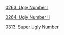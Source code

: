 [0263. Ugly Number I]()

[0264. Ugly Number II ](https://github.com/awesometime/learn-git/blob/master/%E5%89%91%E6%8C%87Offer/33-%E4%B8%91%E6%95%B0.md)

[0313. Super Ugly Number](https://github.com/apachecn/awesome-algorithm/blob/master/docs/Leetcode_Solutions/Python/0313._Super_Ugly_Number.md)
